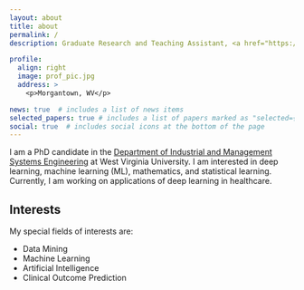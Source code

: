 ```yaml
---
layout: about
title: about
permalink: /
description: Graduate Research and Teaching Assistant, <a href="https://imse.statler.wvu.edu/">West virginia University</a>.

profile:
  align: right
  image: prof_pic.jpg
  address: >
    <p>Morgantown, WV</p>

news: true  # includes a list of news items
selected_papers: true # includes a list of papers marked as "selected={true}"
social: true  # includes social icons at the bottom of the page
---
```


I am a PhD candidate in the [Department of Industrial and Management Systems Engineering](https://imse.statler.wvu.edu/) at West Virginia University. I am interested in deep learning, machine learning (ML), mathematics, and statistical learning. Currently, I am working on applications of deep learning in healthcare.

Interests
----

My special fields of interests are:

- Data Mining
- Machine Learning
- Artificial Intelligence
- Clinical Outcome Prediction
